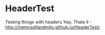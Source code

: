 # HeaderTest
Testing things with headers
Yep, Thats it
-http://memyselfandmilo.github.io/HeaderTest/
